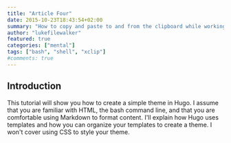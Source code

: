```yaml
---
title: "Article Four"
date: 2015-10-23T18:43:54+02:00
summary: "How to copy and paste to and from the clipboard while working in the cli."
author: "lukefilewalker"
featured: true
categories: ["mental"]
tags: ["bash", "shell", "xclip"]
#comments: true
---
```


## Introduction

This tutorial will show you how to create a simple theme in Hugo. I assume that you are familiar with HTML, the bash command line, and that you are comfortable using Markdown to format content. I'll explain how Hugo uses templates and how you can organize your templates to create a theme. I won't cover using CSS to style your theme.

